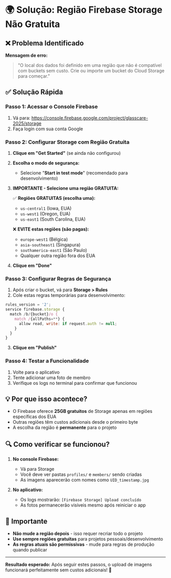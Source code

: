 # 🌍 Solução: Região Firebase Storage Não Gratuita

## ❌ Problema Identificado

**Mensagem de erro:**
> "O local dos dados foi definido em uma região que não é compatível com buckets sem custo. Crie ou importe um bucket do Cloud Storage para começar."

## ✅ Solução Rápida

### Passo 1: Acessar o Console Firebase
1. Vá para: https://console.firebase.google.com/project/glasscare-2025/storage
2. Faça login com sua conta Google

### Passo 2: Configurar Storage com Região Gratuita
1. **Clique em "Get Started"** (se ainda não configurou)
2. **Escolha o modo de segurança:**
   - Selecione "**Start in test mode**" (recomendado para desenvolvimento)
3. **IMPORTANTE - Selecione uma região GRATUITA:**
   
   ✅ **Regiões GRATUITAS (escolha uma):**
   - `us-central1` (Iowa, EUA)
   - `us-west1` (Oregon, EUA) 
   - `us-east1` (South Carolina, EUA)
   
   ❌ **EVITE estas regiões (são pagas):**
   - `europe-west1` (Bélgica)
   - `asia-southeast1` (Singapura)
   - `southamerica-east1` (São Paulo)
   - Qualquer outra região fora dos EUA

4. **Clique em "Done"**

### Passo 3: Configurar Regras de Segurança
1. Após criar o bucket, vá para **Storage > Rules**
2. Cole estas regras temporárias para desenvolvimento:

```javascript
rules_version = '2';
service firebase.storage {
  match /b/{bucket}/o {
    match /{allPaths=**} {
      allow read, write: if request.auth != null;
    }
  }
}
```

3. **Clique em "Publish"**

### Passo 4: Testar a Funcionalidade
1. Volte para o aplicativo
2. Tente adicionar uma foto de membro
3. Verifique os logs no terminal para confirmar que funcionou

## 💡 Por que isso acontece?

- O Firebase oferece **25GB gratuitos** de Storage apenas em regiões específicas dos EUA
- Outras regiões têm custos adicionais desde o primeiro byte
- A escolha da região é **permanente** para o projeto

## 🔍 Como verificar se funcionou?

1. **No console Firebase:**
   - Vá para Storage
   - Você deve ver pastas `profiles/` e `members/` sendo criadas
   - As imagens aparecerão com nomes como `UID_timestamp.jpg`

2. **No aplicativo:**
   - Os logs mostrarão: `[Firebase Storage] Upload concluído`
   - As fotos permanecerão visíveis mesmo após reiniciar o app

## 🚨 Importante

- **Não mude a região depois** - isso requer recriar todo o projeto
- **Use sempre regiões gratuitas** para projetos pessoais/desenvolvimento
- **As regras atuais são permissivas** - mude para regras de produção quando publicar

---

**Resultado esperado:** Após seguir estes passos, o upload de imagens funcionará perfeitamente sem custos adicionais! 🎉